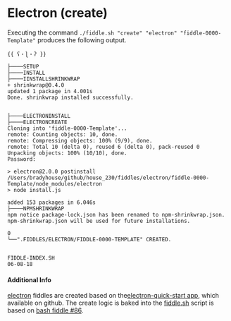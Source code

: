 Electron (create)
======

Executing the command `./fiddle.sh "create" "electron" "fiddle-0000-Template"` produces the following output.

    {{ ʕ・ɭ・ʔ }}
    
    ├────SETUP
    ├────INSTALL
    ├────IINSTALLSHRINKWRAP
    + shrinkwrap@0.4.0
    updated 1 package in 4.001s
    Done. shrinkwrap installed successfully.
    
    
    ├────ELECTRONINSTALL
    ├────ELECTRONCREATE
    Cloning into 'fiddle-0000-Template'...
    remote: Counting objects: 10, done.
    remote: Compressing objects: 100% (9/9), done.
    remote: Total 10 (delta 0), reused 6 (delta 0), pack-reused 0
    Unpacking objects: 100% (10/10), done.
    Password:
    
    > electron@2.0.0 postinstall /Users/bradyhouse/github/house_230/fiddles/electron/fiddle-0000-Template/node_modules/electron
    > node install.js
    
    added 153 packages in 6.046s
    ├────NPMSHRINKWRAP
    npm notice package-lock.json has been renamed to npm-shrinkwrap.json. npm-shrinkwrap.json will be used for future installations.
    
    0
    └──".FIDDLES/ELECTRON/FIDDLE-0000-TEMPLATE" CREATED.
    
    
    FIDDLE-INDEX.SH
    06-08-18
    
 
#### Additional Info
    
[electron](../electron) fiddles are created based on the[electron-quick-start app](https://github.com/electron/electron-quick-start),
which available on github.  The create logic is baked into the [fiddle.sh](../../scripts/fiddle.sh) script is based on 
[bash fiddle #86](../bash/fiddle-0086-Electron).  
